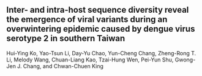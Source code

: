 ## Inter- and intra-host sequence diversity reveal the emergence of viral variants during an overwintering epidemic caused by dengue virus serotype 2 in southern Taiwan

Hui-Ying Ko, Yao-Tsun Li, Day-Yu Chao, Yun-Cheng Chang, Zheng-Rong T. Li, Melody Wang, Chuan-Liang Kao, Tzai-Hung Wen, Pei-Yun Shu, Gwong-Jen J. Chang, and Chwan-Chuen King